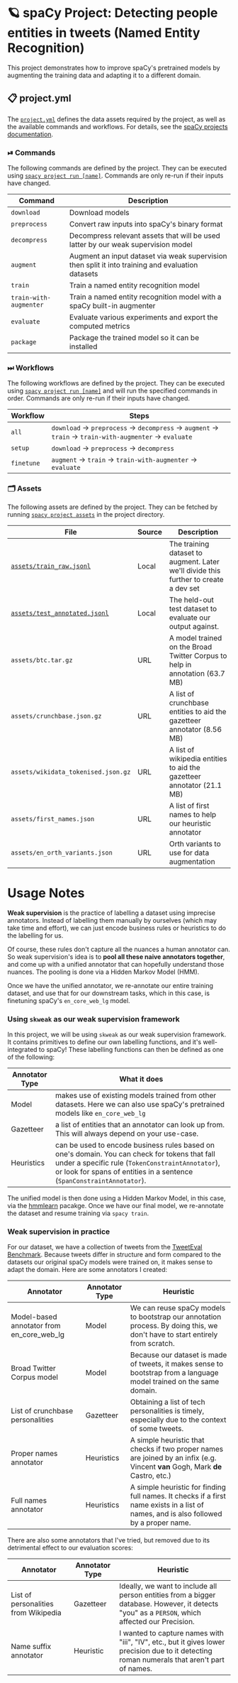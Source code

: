 <!-- SPACY PROJECT: AUTO-GENERATED DOCS START (do not remove) -->

# 🪐 spaCy Project: Detecting people entities in tweets (Named Entity Recognition)

This project demonstrates how to improve spaCy's pretrained models by
augmenting the training data and adapting it to a different domain.


## 📋 project.yml

The [`project.yml`](project.yml) defines the data assets required by the
project, as well as the available commands and workflows. For details, see the
[spaCy projects documentation](https://spacy.io/usage/projects).

### ⏯ Commands

The following commands are defined by the project. They
can be executed using [`spacy project run [name]`](https://spacy.io/api/cli#project-run).
Commands are only re-run if their inputs have changed.

| Command | Description |
| --- | --- |
| `download` | Download models |
| `preprocess` | Convert raw inputs into spaCy's binary format |
| `decompress` | Decompress relevant assets that will be used latter by our weak supervision model |
| `augment` | Augment an input dataset via weak supervision then split it into training and evaluation datasets |
| `train` | Train a named entity recognition model |
| `train-with-augmenter` | Train a named entity recognition model with a spaCy built-in augmenter |
| `evaluate` | Evaluate various experiments and export the computed metrics |
| `package` | Package the trained model so it can be installed |

### ⏭ Workflows

The following workflows are defined by the project. They
can be executed using [`spacy project run [name]`](https://spacy.io/api/cli#project-run)
and will run the specified commands in order. Commands are only re-run if their
inputs have changed.

| Workflow | Steps |
| --- | --- |
| `all` | `download` &rarr; `preprocess` &rarr; `decompress` &rarr; `augment` &rarr; `train` &rarr; `train-with-augmenter` &rarr; `evaluate` |
| `setup` | `download` &rarr; `preprocess` &rarr; `decompress` |
| `finetune` | `augment` &rarr; `train` &rarr; `train-with-augmenter` &rarr; `evaluate` |

### 🗂 Assets

The following assets are defined by the project. They can
be fetched by running [`spacy project assets`](https://spacy.io/api/cli#project-assets)
in the project directory.

| File | Source | Description |
| --- | --- | --- |
| [`assets/train_raw.jsonl`](assets/train_raw.jsonl) | Local | The training dataset to augment. Later we'll divide this further to create a dev set |
| [`assets/test_annotated.jsonl`](assets/test_annotated.jsonl) | Local | The held-out test dataset to evaluate our output against. |
| `assets/btc.tar.gz` | URL | A model trained on the Broad Twitter Corpus to help in annotation (63.7 MB) |
| `assets/crunchbase.json.gz` | URL | A list of crunchbase entities to aid the gazetteer annotator (8.56 MB) |
| `assets/wikidata_tokenised.json.gz` | URL | A list of wikipedia entities to aid the gazetteer annotator (21.1 MB) |
| `assets/first_names.json` | URL | A list of first names to help our heuristic annotator |
| `assets/en_orth_variants.json` | URL | Orth variants to use for data augmentation |

<!-- SPACY PROJECT: AUTO-GENERATED DOCS END (do not remove) -->

# Usage Notes

**Weak supervision** is the practice of labelling a dataset using imprecise
annotators. Instead of labelling them manually by ourselves (which may take
time and effort), we can just encode business rules or heuristics to do the
labelling for us. 

Of course, these rules don't capture all the nuances a human annotator can.
So weak supervision's idea is to **pool all these naive annotators
together**, and come up with a unified annotator that can hopefully understand
those nuances. The pooling is done via a Hidden Markov Model (HMM). 

Once we have the unified annotator, we re-annotate our entire training dataset,
and use that for our downstream tasks, which in this case, is finetuning spaCy's
`en_core_web_lg` model. 

### Using `skweak` as our weak supervision framework

In this project, we will be using `skweak` as our weak supervision framework.
It contains primitives to define our own labelling functions, and it's
well-integrated to spaCy! These labelling functions can then be defined as
one of the following:

| Annotator Type | What it does                                                                                                                                                                                                                |
|----------------|-----------------------------------------------------------------------------------------------------------------------------------------------------------------------------------------------------------------------------|
| Model          | makes use of existing models trained from other datasets. Here we can also use spaCy's pretrained models like `en_core_web_lg`                                                                                              |
| Gazetteer      | a list of entities that an annotator can look up from. This will always depend on your use-case.                                                                                                                            |
| Heuristics     | can be used to encode business rules based on one's domain. You can check for tokens that fall under a specific rule (`TokenConstraintAnnotator`), or look for spans of entities in a sentence (`SpanConstraintAnnotator`). |

The unified model is then done using a Hidden Markov Model, in this case, via
the [hmmlearn](https://hmmlearn.readthedocs.io/en/latest/) pacakge. Once we
have our final model, we re-annotate the dataset and resume training via
`spacy train`.

### Weak supervision in practice 

For our dataset, we have a collection of tweets from the [TweetEval
Benchmark](https://github.com/cardiffnlp/tweeteval). Because tweets differ in
structure and form compared to the datasets our original spaCy models were
trained on, it makes sense to adapt the domain. Here are some annotators I
created:

| Annotator                                 | Annotator Type | Heuristic                                                                                                                              |
|-------------------------------------------|----------------|----------------------------------------------------------------------------------------------------------------------------------------|
| Model-based annotator from en_core_web_lg | Model          | We can reuse spaCy models to bootstrap our annotation process. By doing this, we don't have to start entirely from scratch.            |
| Broad Twitter Corpus model                | Model          | Because our dataset is made of tweets, it makes sense to bootstrap from a language model trained on the same domain.                   |
| List of crunchbase personalities          | Gazetteer      | Obtaining a list of tech  personalities is timely, especially due to the context of some tweets.                                       |
| Proper names annotator                    | Heuristics     | A simple heuristic that checks if two proper names are joined by an infix (e.g. Vincent **van** Gogh, Mark **de** Castro, etc.)        |
| Full names annotator                      | Heuristics     | A simple heuristic for finding full names. It checks if a first name exists in a list of names, and is also followed by a proper name. |


There are also some annotators that I've tried, but removed due to its
detrimental effect to our evaluation scores:

| Annotator                            | Annotator Type | Heuristic                                                                                                                                      |
|--------------------------------------|----------------|------------------------------------------------------------------------------------------------------------------------------------------------|
| List of personalities from Wikipedia | Gazetteer      | Ideally, we want to include all person entities from a bigger database. However, it detects "you" as a `PERSON`, which affected our Precision. |
| Name suffix annotator                | Heuristic      | I wanted to capture names with "iii", "IV", etc., but it gives lower precision due to it detecting roman numerals that aren't part of names.   |
